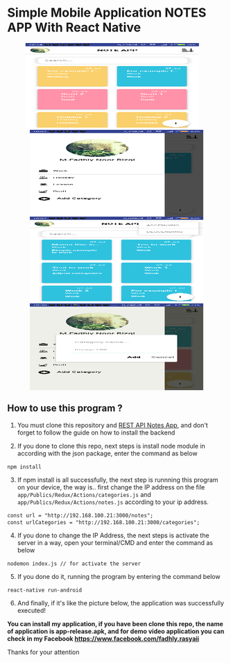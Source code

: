 # Simple Mobile Application NOTES APP With React Native
<p align="center">
    <img src="https://raw.githubusercontent.com/maslow123/Simple-Notes-React-Native-with-REST-API/master/Screenshot_2019-07-07-16-14-22-577_com.practice.png" width=400 height=200 align="center" style="margin-right:20px"/>
    <img src="https://raw.githubusercontent.com/maslow123/Simple-Notes-React-Native-with-REST-API/master/Screenshot_2019-07-07-18-07-29-500_com.practice.png" width=400 height=200 align="center"/>
    <img src="https://github.com/maslow123/Simple-Notes-React-Native-with-REST-API/blob/master/Screenshot_2019-07-07-18-07-52-560_com.practice.png" width=400 height=200 align="center"/>
    <img src="https://raw.githubusercontent.com/maslow123/Simple-Notes-React-Native-with-REST-API/master/Screenshot_2019-07-07-18-30-41-207_com.practice.png" width=400 height=200 align="center"/>
</p>

## How to use this program ?

1. You must clone this repository and [REST API Notes App](https://github.com/maslow123/restful-notes-app), and don't forget to follow the guide on how to install the backend

2. If you done to clone this repo, next steps is install node module in according with the json package, enter the command as below
```
npm install
```

3. If npm install is all successfully, the next step is runnning this program on your device, the way is.. first change the IP address on the file ```app/Publics/Redux/Actions/categories.js``` and ```app/Publics/Redux/Actions/notes.js``` according to your ip address.

```
const url = "http://192.168.100.21:3000/notes";
const urlCategories = "http://192.168.100.21:3000/categories";
```
4. If you done to change the IP Address, the next steps is activate the server in a way, open your terminal/CMD and enter the command as below

```
nodemon index.js // for activate the server
```
5. If you done do it, running the program by entering the command below
```
react-native run-android
```

6. And finally, if it's like the picture below, the application was successfully executed!

**You can install my application, if you have been clone this repo, the name of application is app-release.apk, and for demo video application you can check in my Facebook https://www.facebook.com/fadhly.rasyaii**

Thanks for your attention 




